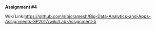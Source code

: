 **Assignment #4**

Wiki Link:https://github.com/sibicramesh/Big-Data-Analytics-and-Apps-Assignments-SP2017/wiki/Lab-Assignment-5
